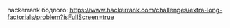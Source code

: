 hackerrank бодлого: https://www.hackerrank.com/challenges/extra-long-factorials/problem?isFullScreen=true


